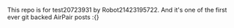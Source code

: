 This repo is for test20723931 by Robot21423195722. And it's one of the first ever git backed AirPair posts :{}